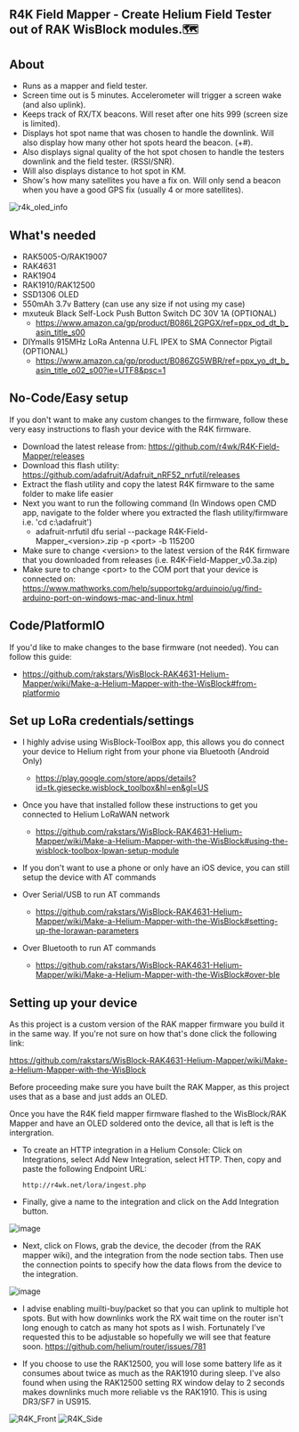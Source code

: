 ## R4K Field Mapper - Create Helium Field Tester out of RAK WisBlock modules.🗺️

## About
- Runs as a mapper and field tester.
- Screen time out is 5 minutes. Accelerometer will trigger a screen wake (and also uplink).
- Keeps track of RX/TX beacons. Will reset after one hits 999 (screen size is limited).
- Displays hot spot name that was chosen to handle the downlink. Will also display how many other hot spots heard the beacon. (+#).
- Also displays signal quality of the hot spot chosen to handle the testers downlink and the field tester. (RSSI/SNR).
- Will also displays distance to hot spot in KM.
- Show's how many satellites you have a fix on. Will only send a beacon when you have a good GPS fix (usually 4 or more satellites). 

![r4k_oled_info](https://user-images.githubusercontent.com/5049300/203165463-bfe2f08c-3350-417c-97ac-17a42c21b061.png)

## What's needed
- RAK5005-O/RAK19007
- RAK4631
- RAK1904
- RAK1910/RAK12500
- SSD1306 OLED
- 550mAh 3.7v Battery (can use any size if not using my case)
- mxuteuk Black Self-Lock Push Button Switch DC 30V 1A (OPTIONAL)
  - https://www.amazon.ca/gp/product/B086L2GPGX/ref=ppx_od_dt_b_asin_title_s00
 - DIYmalls 915MHz LoRa Antenna U.FL IPEX to SMA Connector Pigtail (OPTIONAL)
   - https://www.amazon.ca/gp/product/B086ZG5WBR/ref=ppx_yo_dt_b_asin_title_o02_s00?ie=UTF8&psc=1
   
## No-Code/Easy setup

If you don't want to make any custom changes to the firmware, follow these very easy instructions to flash your device with the R4K firmware.
- Download the latest release from: https://github.com/r4wk/R4K-Field-Mapper/releases
- Download this flash utility: https://github.com/adafruit/Adafruit_nRF52_nrfutil/releases
- Extract the flash utility and copy the latest R4K firmware to the same folder to make life easier
- Next you want to run the following command (In Windows open CMD app, navigate to the folder where you extracted the flash utility/firmware i.e. 'cd c:\adafruit')
  - adafruit-nrfutil dfu serial --package R4K-Field-Mapper_\<version\>.zip -p \<port\> -b 115200
- Make sure to change \<version\> to the latest version of the R4K firmware that you downloaded from releases (i.e. R4K-Field-Mapper_v0.3a.zip)
- Make sure to change \<port\> to the COM port that your device is connected on: https://www.mathworks.com/help/supportpkg/arduinoio/ug/find-arduino-port-on-windows-mac-and-linux.html

## Code/PlatformIO

If you'd like to make changes to the base firmware (not needed). You can follow this guide:

- https://github.com/rakstars/WisBlock-RAK4631-Helium-Mapper/wiki/Make-a-Helium-Mapper-with-the-WisBlock#from-platformio

## Set up LoRa credentials/settings
- I highly advise using WisBlock-ToolBox app, this allows you do connect your device to Helium right from your phone via Bluetooth (Android Only)
  - https://play.google.com/store/apps/details?id=tk.giesecke.wisblock_toolbox&hl=en&gl=US
- Once you have that installed follow these instructions to get you connected to Helium LoRaWAN network
  - https://github.com/rakstars/WisBlock-RAK4631-Helium-Mapper/wiki/Make-a-Helium-Mapper-with-the-WisBlock#using-the-wisblock-toolbox-lpwan-setup-module
  
- If you don't want to use a phone or only have an iOS device, you can still setup the device with AT commands
- Over Serial/USB to run AT commands
  - https://github.com/rakstars/WisBlock-RAK4631-Helium-Mapper/wiki/Make-a-Helium-Mapper-with-the-WisBlock#setting-up-the-lorawan-parameters
- Over Bluetooth to run AT commands
  - https://github.com/rakstars/WisBlock-RAK4631-Helium-Mapper/wiki/Make-a-Helium-Mapper-with-the-WisBlock#over-ble
  
## Setting up your device

As this project is a custom version of the RAK mapper firmware you build it in the same way. If you're not sure on how that's done click the following link:

https://github.com/rakstars/WisBlock-RAK4631-Helium-Mapper/wiki/Make-a-Helium-Mapper-with-the-WisBlock

Before proceeding make sure you have built the RAK Mapper, as this project uses that as a base and just adds an OLED.

Once you have the R4K field mapper firmware flashed to the WisBlock/RAK Mapper and have an OLED soldered onto the device, all that is left is the intergration. 

- To create an HTTP integration in a Helium Console:
  Click on Integrations, select Add New Integration, select HTTP. Then, copy and paste the following Endpoint URL:

  ```http://r4wk.net/lora/ingest.php```

- Finally, give a name to the integration and click on the Add Integration button.

![image](https://user-images.githubusercontent.com/5049300/180680303-f1ae971e-3530-4046-ab12-2a1864c988fd.png)

- Next, click on Flows, grab the device, the decoder (from the RAK mapper wiki), and the integration from the node section tabs. Then use the connection points to specify how the data flows from the device to the integration.

![image](https://user-images.githubusercontent.com/5049300/180680481-daaa9f0d-5440-42de-b955-56d24a4bd4af.png)

- I advise enabling muilti-buy/packet so that you can uplink to multiple hot spots. But with how downlinks work the RX wait time on the router isn't long enough to catch as many hot spots as I wish. Fortunately I've requested this to be adjustable so hopefully we will see that feature soon. 
https://github.com/helium/router/issues/781

- If you choose to use the RAK12500, you will lose some battery life as it consumes about twice as much as the RAK1910 during sleep. I've also found when using the RAK12500 setting RX window delay to 2 seconds makes downlinks much more reliable vs the RAK1910. This is using DR3/SF7 in US915.

![R4K_Front](https://user-images.githubusercontent.com/5049300/192627451-c3073dc9-255d-479a-8bbe-1ba905e77733.png)
![R4K_Side](https://user-images.githubusercontent.com/5049300/192627468-149abcb7-0308-4637-87a7-dd6e1e1a7511.png)


